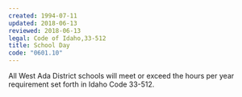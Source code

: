 ```yaml
---
created: 1994-07-11
updated: 2018-06-13
reviewed: 2018-06-13
legal: Code of Idaho,33-512
title: School Day
code: "0601.10"
---
```


All West Ada District schools will meet or exceed the hours per year requirement set forth in Idaho Code 33-512.

